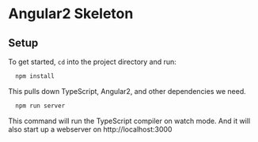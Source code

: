 # Angular2 Skeleton

## Setup

To get started, `cd` into the project directory and run:

```bash
  npm install
```

This pulls down TypeScript, Angular2, and other dependencies we need.

```bash
  npm run server
```

This command will run the TypeScript compiler on watch mode. And it will also start up a webserver
on http://localhost:3000
